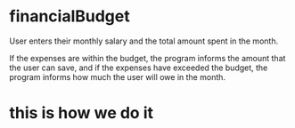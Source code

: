 # financialBudget
User enters their monthly salary and the total amount spent in the month.

If the expenses are within the budget, the program informs the amount that the user can save,
and if the expenses have exceeded the budget, the program informs how much the user will owe in the month.

# this is how we do it
